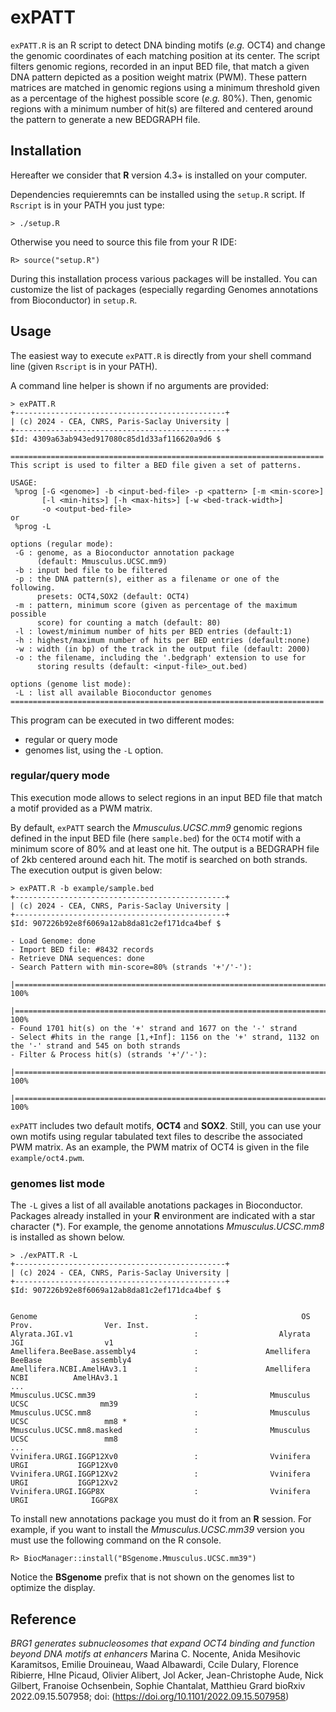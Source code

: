 # exPATT

`exPATT.R` is an R script to detect DNA binding motifs (_e.g._ OCT4) and change the genomic coordinates of each matching position at its center. The script filters genomic regions, recorded in an input BED file, that match a given DNA pattern depicted as a position weight matrix (PWM). These pattern matrices are matched in genomic regions using a minimum threshold given as a percentage of the highest possible score (_e.g._ 80%). Then, genomic regions with a minimum number of hit(s) are filtered and centered around the pattern to generate a new BEDGRAPH file.

## Installation

Hereafter we consider that **R** version 4.3+ is installed on your computer.

Dependencies requieremnts can be installed using the `setup.R` script.
If `Rscript` is in your PATH you just type:

```
> ./setup.R
```

Otherwise you need to source this file from your R IDE:

```
R> source("setup.R")
```

During this installation process various packages will be installed. You can customize the list of packages (especially regarding Genomes annotations from Bioconductor) in `setup.R`.

## Usage

The easiest way to execute `exPATT.R` is directly from your shell command line (given `Rscript` is in your PATH).

A command line helper is shown if no arguments are provided:

```
> exPATT.R
+-----------------------------------------------+
| (c) 2024 - CEA, CNRS, Paris-Saclay University |
+-----------------------------------------------+
$Id: 4309a63ab943ed917080c85d1d33af116620a9d6 $

======================================================================
This script is used to filter a BED file given a set of patterns.

USAGE:
 %prog [-G <genome>] -b <input-bed-file> -p <pattern> [-m <min-score>]
       [-l <min-hits>] [-h <max-hits>] [-w <bed-track-width>]
       -o <output-bed-file>
or
 %prog -L

options (regular mode):
 -G : genome, as a Bioconductor annotation package
      (default: Mmusculus.UCSC.mm9)
 -b : input bed file to be filtered
 -p : the DNA pattern(s), either as a filename or one of the following.
      presets: OCT4,SOX2 (default: OCT4)
 -m : pattern, minimum score (given as percentage of the maximum possible
      score) for counting a match (default: 80)
 -l : lowest/minimum number of hits per BED entries (default:1)
 -h : highest/maximum number of hits per BED entries (default:none)
 -w : width (in bp) of the track in the output file (default: 2000)
 -o : the filename, including the '.bedgraph' extension to use for
      storing results (default: <input-file>_out.bed)

options (genome list mode):
 -L : list all available Bioconductor genomes
======================================================================
```

This program can be executed in two different modes: 
- regular or query mode 
- genomes list, using the `-L` option.

### regular/query mode

This execution mode allows to select regions in an input BED file that match a motif provided as a PWM matrix.

By default, `exPATT` search the _Mmusculus.UCSC.mm9_ genomic regions defined in the input BED file (here `sample.bed`) for the `OCT4` motif with a minimum score of 80% and at least one hit. The output is a BEDGRAPH file of 2kb centered around each hit. The motif is searched on both strands. The execution output is given below: 

```
> exPATT.R -b example/sample.bed
+-----------------------------------------------+
| (c) 2024 - CEA, CNRS, Paris-Saclay University |
+-----------------------------------------------+
$Id: 907226b92e8f6069a12ab8da81c2ef171dca4bef $

- Load Genome: done
- Import BED file: #8432 records
- Retrieve DNA sequences: done
- Search Pattern with min-score=80% (strands '+'/'-'):
  |======================================================================| 100%
  |======================================================================| 100%
- Found 1701 hit(s) on the '+' strand and 1677 on the '-' strand
- Select #hits in the range [1,+Inf]: 1156 on the '+' strand, 1132 on the '-' strand and 545 on both strands
- Filter & Process hit(s) (strands '+'/'-'):
  |======================================================================| 100%
  |======================================================================| 100%
```

`exPATT` includes two default motifs, **OCT4** and **SOX2**. Still, you can use your own motifs using regular tabulated text files to describe the associated PWM matrix. As an example, the PWM matrix of OCT4 is given in the file `example/oct4.pwm`.

### genomes list mode

The `-L` gives a list of all available anotations packages in Bioconductor. Packages already installed in your **R** environment are indicated with a star character (*). For example, the genome annotations _Mmusculus.UCSC.mm8_ is installed as shown below.

```
> ./exPATT.R -L
+-----------------------------------------------+
| (c) 2024 - CEA, CNRS, Paris-Saclay University |
+-----------------------------------------------+
$Id: 907226b92e8f6069a12ab8da81c2ef171dca4bef $


Genome                                   :                       OS       Prov.                Ver. Inst.
Alyrata.JGI.v1                           :                  Alyrata         JGI                  v1
Amellifera.BeeBase.assembly4             :               Amellifera     BeeBase           assembly4
Amellifera.NCBI.AmelHAv3.1               :               Amellifera        NCBI          AmelHAv3.1
...
Mmusculus.UCSC.mm39                      :                Mmusculus        UCSC                mm39
Mmusculus.UCSC.mm8                       :                Mmusculus        UCSC                 mm8 *
Mmusculus.UCSC.mm8.masked                :                Mmusculus        UCSC                 mm8
...
Vvinifera.URGI.IGGP12Xv0                 :                Vvinifera        URGI           IGGP12Xv0
Vvinifera.URGI.IGGP12Xv2                 :                Vvinifera        URGI           IGGP12Xv2
Vvinifera.URGI.IGGP8X                    :                Vvinifera        URGI              IGGP8X
```

To install new annotations package you must do it from an **R** session. For example, if you want to install the _Mmusculus.UCSC.mm39_ version you must use the following command on the R console.

```
R> BiocManager::install("BSgenome.Mmusculus.UCSC.mm39")
```

Notice the **BSgenome** prefix that is not shown on the genomes list to optimize the display.

## Reference

_BRG1 generates subnucleosomes that expand OCT4 binding and function beyond DNA motifs at enhancers_
Marina C. Nocente, Anida Mesihovic Karamitsos, Emilie Drouineau, Waad Albawardi, Ccile Dulary, Florence Ribierre, Hlne Picaud, Olivier Alibert, Jol Acker, Jean-Christophe Aude, Nick Gilbert, Franoise Ochsenbein, Sophie Chantalat, Matthieu Grard
bioRxiv 2022.09.15.507958; doi: (https://doi.org/10.1101/2022.09.15.507958)
